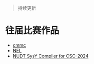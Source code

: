 > 持续更新

# 往届比赛作品

- [cmmc](https://gitlab.eduxiji.net/educg-group-17291-1894922/202314325201374-1031/-/tree/riscv)
- [NEL](https://gitlab.eduxiji.net/educg-group-17291-1894922/202314325201374-1031/-/tree/riscv)
- [NUDT SysY Compiler for CSC-2024](https://github.com/houhuawei23/nudt-sysyc-csc2024)
